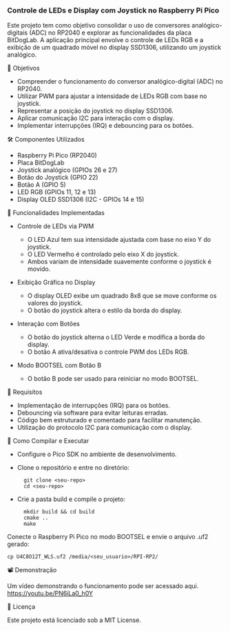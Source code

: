 ### Controle de LEDs e Display com Joystick no Raspberry Pi Pico

Este projeto tem como objetivo consolidar o uso de conversores analógico-digitais (ADC) no RP2040 e explorar as funcionalidades da placa BitDogLab. A aplicação principal envolve o controle de LEDs RGB e a exibição de um quadrado móvel no display SSD1306, utilizando um joystick analógico.

🎯 Objetivos

- Compreender o funcionamento do conversor analógico-digital (ADC) no RP2040.
- Utilizar PWM para ajustar a intensidade de LEDs RGB com base no joystick.
- Representar a posição do joystick no display SSD1306.
- Aplicar comunicação I2C para interação com o display.
- Implementar interrupções (IRQ) e debouncing para os botões.

🛠️ Componentes Utilizados

- Raspberry Pi Pico (RP2040)
- Placa BitDogLab
- Joystick analógico (GPIOs 26 e 27)
- Botão do Joystick (GPIO 22)
- Botão A (GPIO 5)
- LED RGB (GPIOs 11, 12 e 13)
- Display OLED SSD1306 (I2C - GPIOs 14 e 15)

📌 Funcionalidades Implementadas

- Controle de LEDs via PWM
    - O LED Azul tem sua intensidade ajustada com base no eixo Y do joystick.
    - O LED Vermelho é controlado pelo eixo X do joystick.
    - Ambos variam de intensidade suavemente conforme o joystick é movido.

- Exibição Gráfica no Display
    - O display OLED exibe um quadrado 8x8 que se move conforme os valores do joystick.
    - O botão do joystick altera o estilo da borda do display.

- Interação com Botões
    - O botão do joystick alterna o LED Verde e modifica a borda do display.
    - O botão A ativa/desativa o controle PWM dos LEDs RGB.

- Modo BOOTSEL com Botão B
    - O botão B pode ser usado para reiniciar no modo BOOTSEL.

📌 Requisitos

- Implementação de interrupções (IRQ) para os botões.
- Debouncing via software para evitar leituras erradas.
- Código bem estruturado e comentado para facilitar manutenção.
- Utilização do protocolo I2C para comunicação com o display.

🚀 Como Compilar e Executar

- Configure o Pico SDK no ambiente de desenvolvimento.
- Clone o repositório e entre no diretório:

        git clone <seu-repo>
        cd <seu-repo>

- Crie a pasta build e compile o projeto:

        mkdir build && cd build
        cmake ..
        make

Conecte o Raspberry Pi Pico no modo BOOTSEL e envie o arquivo .uf2 gerado:

    cp U4C8O12T_WLS.uf2 /media/<seu_usuario>/RPI-RP2/

📽️ Demonstração

Um vídeo demonstrando o funcionamento pode ser acessado aqui.
https://youtu.be/PN6iLa0_h0Y

📜 Licença

Este projeto está licenciado sob a MIT License.